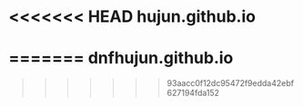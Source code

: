 <<<<<<< HEAD
hujun.github.io
===============
=======
dnfhujun.github.io
==================
>>>>>>> 93aacc0f12dc95472f9edda42ebf627194fda152
